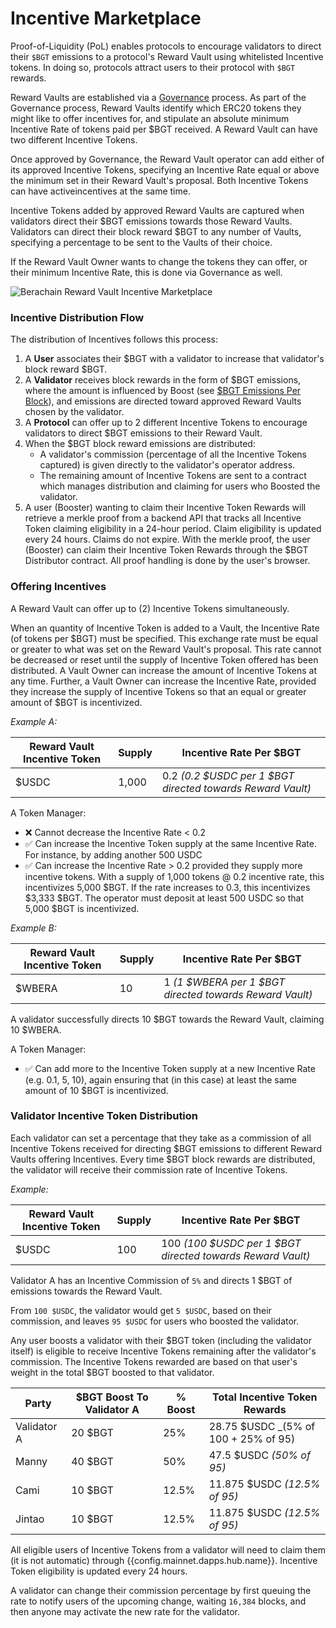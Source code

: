<script setup>
  import config from '@berachain/config/constants.json';
</script>

# Incentive Marketplace

Proof-of-Liquidity (PoL) enables protocols to encourage validators to direct their `$BGT` emissions to a protocol's Reward Vault using whitelisted Incentive tokens. In doing so, protocols attract users to their protocol with `$BGT` rewards.

Reward Vaults are established via a [Governance](learn/governance/rewardvault) process.  As part of the Governance process, Reward Vaults identify which ERC20 tokens they might like to offer incentives for, and stipulate an absolute minimum Incentive Rate of tokens paid per $BGT received.  A Reward Vault can have two different Incentive Tokens.  

Once approved by Governance, the Reward Vault operator can add either of its approved Incentive Tokens, specifying an Incentive Rate equal or above the minimum set in their Reward Vault's proposal.  Both Incentive Tokens can have activeincentives at the same time.

Incentive Tokens added by approved Reward Vaults are captured when validators direct their $BGT emissions towards those Reward Vaults.  Validators can direct
their block reward $BGT to any number of Vaults, specifying a percentage to be sent to the Vaults of their choice.

If the Reward Vault Owner wants to change the tokens they can offer, or their minimum Incentive Rate, this is done via Governance as well.

![Berachain Reward Vault Incentive Marketplace](/assets/berachain-incentive-marketplace.png)

### Incentive Distribution Flow

The distribution of Incentives follows this process:

1. A **User** associates their $BGT with a validator to increase that validator's block reward $BGT.
2. A **Validator** receives block rewards in the form of $BGT emissions, where the amount is influenced by Boost (see [\$BGT Emissions Per Block](/learn/pol/bgtmath#bgt-emissions-per-block)), and emissions are directed toward approved Reward Vaults chosen by the validator.
3. A **Protocol** can offer up to 2 different Incentive Tokens to encourage validators to direct $BGT emissions to their Reward Vault.
4. When the $BGT block reward emissions are distributed:
   - A validator's commission (percentage of all the Incentive Tokens captured) is given directly to the validator's operator address.
   - The remaining amount of Incentive Tokens are sent to a contract which manages distribution and claiming for users who Boosted the validator.
5. A user (Booster) wanting to claim their Incentive Token Rewards will retrieve a merkle proof from a backend API that tracks all Incentive Token claiming eligibility in a 24-hour period. Claim eligibility is updated every 24 hours. Claims do not expire. With the merkle proof, the user (Booster) can claim their Incentive Token Rewards through the $BGT Distributor contract. All proof handling is done by the user's browser.

### Offering Incentives

A Reward Vault can offer up to (2) Incentive Tokens simultaneously. 

When an quantity of Incentive Token is added to a Vault, the Incentive Rate (of tokens per $BGT) must be specified. This exchange rate must be equal or greater to what was set on the Reward Vault's proposal.  This rate cannot be decreased or reset until the supply of Incentive Token offered has been distributed. A Vault Owner
can increase the amount of Incentive Tokens at any time.  Further, a Vault Owner can increase the Incentive Rate, provided they increase the supply of Incentive Tokens so that an equal or greater amount of $BGT is incentivized.

_Example A:_

| Reward Vault Incentive Token | Supply | Incentive Rate Per $BGT                                    |
| ---------------------------- | ------ | ---------------------------------------------------------- |
| $USDC                        | 1,000  | 0.2 _(0.2 $USDC per 1 $BGT directed towards Reward Vault)_ |

A Token Manager:

- ❌ Cannot decrease the Incentive Rate < 0.2 
- ✅ Can increase the Incentive Token supply at the same Incentive Rate. For instance, by adding another 500 USDC
- ✅ Can increase the Incentive Rate > 0.2 provided they supply more incentive tokens. With a supply of 1,000 tokens @ 0.2 incentive rate, this incentivizes 5,000 $BGT. If the rate increases to 0.3, this incentivizes $3,333 $BGT. The operator must deposit at least 500 USDC so that 5,000 $BGT is incentivized.


_Example B:_

| Reward Vault Incentive Token | Supply | Incentive Rate Per $BGT                                 |
| ---------------------------- | ------ | ------------------------------------------------------- |
| $WBERA                       | 10     | 1 _(1 $WBERA per 1 $BGT directed towards Reward Vault)_ |

A validator successfully directs 10 $BGT towards the Reward Vault, claiming 10 $WBERA.

A Token Manager:

- ✅ Can add more to the Incentive Token supply at a new Incentive Rate (e.g. 0.1, 5, 10), again ensuring that (in this case) at least the same amount of 10 $BGT is incentivized.

### Validator Incentive Token Distribution

Each validator can set a percentage that they take as a commission of all Incentive Tokens received for directing $BGT emissions to different Reward Vaults offering Incentives. Every time $BGT block rewards are distributed, the validator will receive their commission rate of Incentive Tokens.

_Example:_

| Reward Vault Incentive Token | Supply | Incentive Rate Per $BGT                                    |
| ---------------------------- | ------ | ---------------------------------------------------------- |
| $USDC                        | 100    | 100 _(100 $USDC per 1 $BGT directed towards Reward Vault)_ |

Validator A has an Incentive Commission of `5%` and directs 1 $BGT of emissions towards the Reward Vault.

From `100 $USDC`, the validator would get `5 $USDC`, based on their commission, and leaves `95 $USDC` for users who boosted the validator.

Any user boosts a validator with their $BGT token (including the validator itself) is eligible to receive Incentive Tokens remaining after the validator's commission.
The Incentive Tokens rewarded are based on that user's weight in the total $BGT boosted to that validator.

| Party       | $BGT Boost To Validator A | % Boost | Total Incentive Token Rewards         |
| ----------- | ------------------------- | ------- | ------------------------------------- |
| Validator A | 20 $BGT                   | 25%     | 28.75 $USDC _(5% of 100 + 25% of 95)   |
| Manny       | 40 $BGT                   | 50%     | 47.5 $USDC _(50% of 95)_              |
| Cami        | 10 $BGT                   | 12.5%   | 11.875 $USDC _(12.5% of 95)_          |
| Jintao      | 10 $BGT                   | 12.5%   | 11.875 $USDC _(12.5% of 95)_          |

All eligible users of Incentive Tokens from a validator will need to claim them (it is not automatic) through <a :href="config.mainnet.dapps.hub.url">{{config.mainnet.dapps.hub.name}}</a>. Incentive Token eligibility is updated every 24 hours.

A validator can change their commission percentage by first queuing the rate to notify users of the upcoming change, waiting `16,384` blocks, and then anyone may activate the new rate for the validator.
